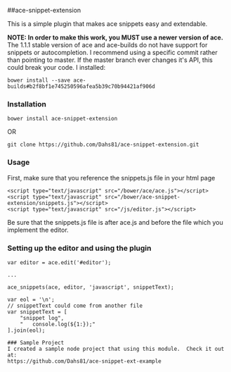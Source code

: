 ##ace-snippet-extension

This is a simple plugin that makes ace snippets easy and extendable.

**NOTE: In order to make this work, you MUST use a newer version of ace.**
The 1.1.1 stable version of ace and ace-builds do not have support for snippets or autocompletion.  I recommend using a specific commit rather than pointing to master.  If the master branch ever changes it's API, this could break your code.
I installed:

```
bower install --save ace-builds#b2f8bf1e745250596afea5b39c70b94421af906d
```

### Installation

```
bower install ace-snippet-extension
```

OR

```
git clone https://github.com/Dahs81/ace-snippet-extension.git
```

### Usage
First, make sure that you reference the snippets.js file in your html page

```
<script type="text/javascript" src="/bower/ace/ace.js"></script>
<script type="text/javascript" src="/bower/ace-snippet-extension/snippets.js"></script>
<script type="text/javascript" src="/js/editor.js"></script>
```

Be sure that the snippets.js file is after ace.js and before the file which you implement the editor.

### Setting up the editor and using the plugin

```
var editor = ace.edit('#editor');

...

ace_snippets(ace, editor, 'javascript', snippetText);

var eol = '\n';
// snippetText could come from another file
var snippetText = [
    "snippet log",
    "   console.log(${1:});"
].join(eol);

### Sample Project
I created a sample node project that using this module.  Check it out at:
https://github.com/Dahs81/ace-snippet-ext-example

